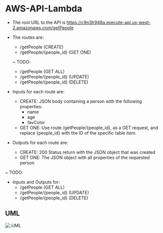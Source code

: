 # AWS-API-Lambda

* The root URL to the API is https://c9n3lr948a.execute-api.us-west-2.amazonaws.com/getPeople

* The routes are:
    * /getPeople (CREATE)
    * /getPeople/{people_id} (GET ONE)

    ~ TODO:

    * /getPeople (GET ALL)
    * /getPeople/{people_id} (UPDATE)
    * /getPeople/{people_id} (DELETE)

* Inputs for each route are:
    * CREATE: JSON body containing a person with the following properties:
        * name
        * age
        * favColor
    * GET ONE: Use route /getPeople/{people_id}, as a GET request, and replace {people_id} with the ID of the specific table item.

* Outputs for each route are:
    * CREATE: 200 Status return with the JSON object that was created
    * GET ONE: The JSON object with all properties of the requested person

~ TODO: 

* Inputs and Outputs for:
    * /getPeople (GET ALL)
    * /getPeople/{people_id} (UPDATE)
    * /getPeople/{people_id} (DELETE)

## UML

![.UML](https://i.imgur.com/iPABNNc.png)

